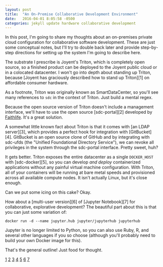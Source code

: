 ```yaml
---
layout: post
title:  "An On-Premise Collaborative Development Environment"
date:   2016-04-01 8:05:58 -0500
categories: jekyll update hardware collaborative development
---
```


In this post, I'm going to share my thoughts about an on-premises private cloud 
configuration for collaborative software development. These are just some
conceptual notes, but I'll try to double back later and provide step-by-step 
directions for setting up the system I'm going to describe here.

The substrate I prescribe is Joyent's Triton, which is completely open source, 
so a finished product can be deployed to the Joyent public cloud or in a 
colocated datacenter. I won't go into depth about standing up Triton, because 
[Joyent has graciously described how to stand up Triton][1] on affordable 
consumer hardware.

As a footnote, Triton was originally known as SmartDataCenter, so you'll see 
many references to `sdc` in the context of Triton. Just build a mental regex.

Because the open source version of Triton doesn't include a management 
interface, we'll have to use the open source [sdc-portal][2] developed by
[Faithlife](https://faithlife.com/). It's a great solution.

A somewhat little known fact about Triton is that it comes with 
[an LDAP server][3], which provides a perfect hook for integration with [GitBucket][4]. GitBucket is an open source clone of GitHub and by integrating 
with sdc-ufds (the "Unified Foundational Directory Service"), we can revoke all 
privileges in the system through the sdc-portal interface. Pretty sweet, huh?

It gets better. Triton exposes the entire datacenter as a single `DOCKER_HOST` 
with [sdc-docker][5], so you can develop *and deploy* containerized 
applications without any painful virtual machine configuration. With Triton, all
of your containers will be running at bare metal speeds and provisioned across 
all available compute nodes. It isn't actually Linux, but it's close enough.

Can we put some icing on this cake? Okay.

How about a [multi-user version][6] of [Jupyter Notebook][7] for collaborative, 
explorative development? The beautiful part about this is that you can just 
some variation of:

`docker run -d --name jupyter.hub jupyter/jupyterhub jupyterhub`

Jupyter is no longer limited to Python, so you can also use Ruby, R, and 
several other languages if you so choose (although you'll probably need to 
build your own Docker image for this).

That's the general outline! Just food for thought.

[1](https://www.joyent.com/blog/spin-up-a-docker-dev-test-environment-in-60-minutes-or-less)
[2](https://github.com/Faithlife/sdc-portal)
[3](https://github.com/joyent/sdc-ufds)
[4](https://github.com/gitbucket/gitbucket)
[5](https://github.com/joyent/sdc-docker)
[6](https://github.com/jupyter/jupyterhub)
[7](https://github.com/jupyter/notebook)